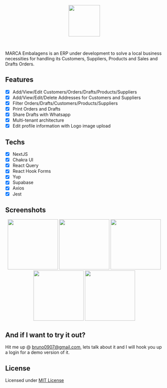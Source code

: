 <p align="center">
  <img src="https://user-images.githubusercontent.com/54812906/165386761-3eb9fb75-51b1-442a-a992-7a8fde9715da.png" height="100px"/>
</p>

</br>

MARCA Embalagens is an ERP under development to solve a local business necessities for handling its Customers, Suppliers, Products and Sales and Drafts Orders.

## Features
- [x] Add/View/Edit Customers/Orders/Drafts/Products/Suppliers
- [x] Add/View/Edit/Delete Addresses for Customers and Suppliers
- [x] Filter Orders/Drafts/Customers/Products/Suppliers
- [x] Print Orders and Drafts
- [x] Share Drafts with Whatsapp
- [x] Multi-tenant architecture
- [x] Edit profile information with Logo image upload

## Techs
- [x] NextJS
- [x] Chakra UI
- [x] React Query
- [x] React Hook Forms
- [x] Yup
- [x] Supabase
- [x] Axios
- [x] Jest

## Screenshots
<div align="center">
  <img src="https://user-images.githubusercontent.com/54812906/165386345-385e59d1-07e6-495d-b47a-8fa6f577cee8.jpg" height="160px" />
  <img src="https://user-images.githubusercontent.com/54812906/165386376-d6305e53-7aff-463b-b024-2a4dcaab45de.jpg" height="160px" />
  <img src="https://user-images.githubusercontent.com/54812906/165386388-066c4796-3924-4dfa-9edb-ae56dca857f4.jpg" height="160px" />
  <img src="https://user-images.githubusercontent.com/54812906/165386408-4f7a36e0-4da1-4a26-a5ad-34478fa998e4.jpg" height="160px" />
  <img src="https://user-images.githubusercontent.com/54812906/165386413-5ebdba88-111a-4ce8-82f7-36fe6345abda.jpg" height="160px" />
</div>

## And if I want to try it out?
Hit me up @ bruno0907@gmail.com, lets talk about it and I will hook you up a login for a demo version of it.

## License
Licensed under [MIT License](LICENSE)
